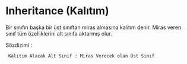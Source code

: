# Inheritance (Kalıtım)


Bir sınıfın başka bir üst sınıftan miras almasına kalıtım denir. Miras veren sınıf tüm özelliklerini alt sınıfa aktarmış olur.



Sözdizimi :



<code> Kalıtım Alacak Alt Sınıf : Miras Verecek olan Üst Sınıf </code>
